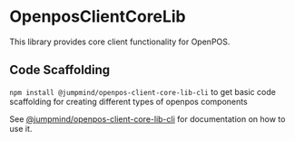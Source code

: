 # OpenposClientCoreLib

This library provides core client functionality for OpenPOS.

## Code Scaffolding

`npm install @jumpmind/openpos-client-core-lib-cli` to get basic code scaffolding for creating different types of openpos components

See [@jumpmind/openpos-client-core-lib-cli](https://www.npmjs.com/package/@jumpmind/openpos-client-core-lib-cli/v/latest) for documentation on how to use it.
